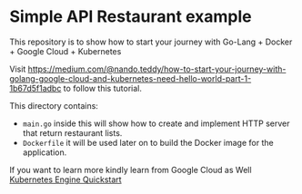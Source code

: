 # Simple API Restaurant example

This repository is to show how to start your journey with
Go-Lang + Docker + Google Cloud + Kubernetes

Visit https://medium.com/@nando.teddy/how-to-start-your-journey-with-golang-google-cloud-and-kubernetes-need-hello-world-part-1-1b67d5f1adbc  to follow this  tutorial.

This directory contains:

- `main.go` inside this will show how to create and implement  HTTP server that return restaurant lists.
- `Dockerfile` it will be used later on to build the Docker image for the application.


If you want to learn more kindly learn from Google Cloud as Well
[Kubernetes Engine Quickstart](https://cloud.google.com/kubernetes-engine/docs/quickstart)
